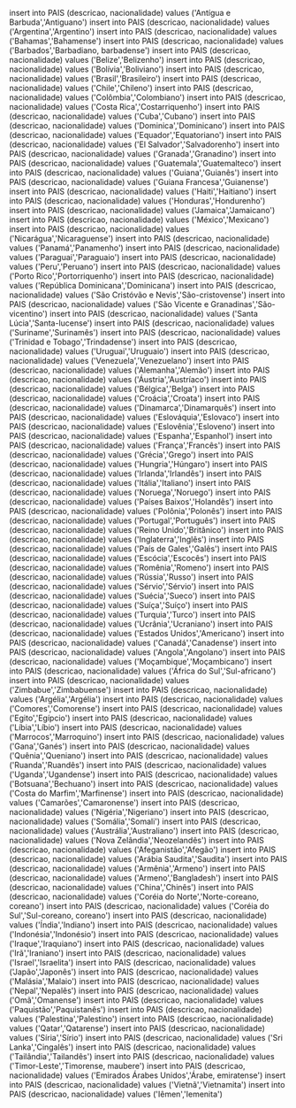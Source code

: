 insert into PAIS (descricao, nacionalidade) values ('Antígua e Barbuda','Antiguano')
insert into PAIS (descricao, nacionalidade) values ('Argentina','Argentino')
insert into PAIS (descricao, nacionalidade) values ('Bahamas','Bahamense')
insert into PAIS (descricao, nacionalidade) values ('Barbados','Barbadiano, barbadense')
insert into PAIS (descricao, nacionalidade) values ('Belize','Belizenho')
insert into PAIS (descricao, nacionalidade) values ('Bolívia','Boliviano')
insert into PAIS (descricao, nacionalidade) values ('Brasil','Brasileiro')
insert into PAIS (descricao, nacionalidade) values ('Chile','Chileno')
insert into PAIS (descricao, nacionalidade) values ('Colômbia','Colombiano')
insert into PAIS (descricao, nacionalidade) values ('Costa Rica','Costarriquenho')
insert into PAIS (descricao, nacionalidade) values ('Cuba','Cubano')
insert into PAIS (descricao, nacionalidade) values ('Dominica','Dominicano')
insert into PAIS (descricao, nacionalidade) values ('Equador','Equatoriano')
insert into PAIS (descricao, nacionalidade) values ('El Salvador','Salvadorenho')
insert into PAIS (descricao, nacionalidade) values ('Granada','Granadino')
insert into PAIS (descricao, nacionalidade) values ('Guatemala','Guatemalteco')
insert into PAIS (descricao, nacionalidade) values ('Guiana','Guianês')
insert into PAIS (descricao, nacionalidade) values ('Guiana Francesa','Guianense')
insert into PAIS (descricao, nacionalidade) values ('Haiti','Haitiano')
insert into PAIS (descricao, nacionalidade) values ('Honduras','Hondurenho')
insert into PAIS (descricao, nacionalidade) values ('Jamaica','Jamaicano')
insert into PAIS (descricao, nacionalidade) values ('México','Mexicano')
insert into PAIS (descricao, nacionalidade) values ('Nicarágua','Nicaraguense')
insert into PAIS (descricao, nacionalidade) values ('Panamá','Panamenho')
insert into PAIS (descricao, nacionalidade) values ('Paraguai','Paraguaio')
insert into PAIS (descricao, nacionalidade) values ('Peru','Peruano')
insert into PAIS (descricao, nacionalidade) values ('Porto Rico','Portorriquenho')
insert into PAIS (descricao, nacionalidade) values ('República Dominicana','Dominicana')
insert into PAIS (descricao, nacionalidade) values ('São Cristóvão e Nevis','São-cristovense')
insert into PAIS (descricao, nacionalidade) values ('São Vicente e Granadinas','São-vicentino')
insert into PAIS (descricao, nacionalidade) values ('Santa Lúcia','Santa-lucense')
insert into PAIS (descricao, nacionalidade) values ('Suriname','Surinamês')
insert into PAIS (descricao, nacionalidade) values ('Trinidad e Tobago','Trindadense')
insert into PAIS (descricao, nacionalidade) values ('Uruguai','Uruguaio')
insert into PAIS (descricao, nacionalidade) values ('Venezuela','Venezuelano')
insert into PAIS (descricao, nacionalidade) values ('Alemanha','Alemão')
insert into PAIS (descricao, nacionalidade) values ('Áustria','Austríaco')
insert into PAIS (descricao, nacionalidade) values ('Bélgica','Belga')
insert into PAIS (descricao, nacionalidade) values ('Croácia','Croata')
insert into PAIS (descricao, nacionalidade) values ('Dinamarca','Dinamarquês')
insert into PAIS (descricao, nacionalidade) values ('Eslováquia','Eslovaco')
insert into PAIS (descricao, nacionalidade) values ('Eslovênia','Esloveno')
insert into PAIS (descricao, nacionalidade) values ('Espanha','Espanhol')
insert into PAIS (descricao, nacionalidade) values ('França','Francês')
insert into PAIS (descricao, nacionalidade) values ('Grécia','Grego')
insert into PAIS (descricao, nacionalidade) values ('Hungria','Húngaro')
insert into PAIS (descricao, nacionalidade) values ('Irlanda','Irlandês')
insert into PAIS (descricao, nacionalidade) values ('Itália','Italiano')
insert into PAIS (descricao, nacionalidade) values ('Noruega','Noruego')
insert into PAIS (descricao, nacionalidade) values ('Países Baixos','Holandês')
insert into PAIS (descricao, nacionalidade) values ('Polônia','Polonês')
insert into PAIS (descricao, nacionalidade) values ('Portugal','Português')
insert into PAIS (descricao, nacionalidade) values ('Reino Unido','Britânico')
insert into PAIS (descricao, nacionalidade) values ('Inglaterra','Inglês')
insert into PAIS (descricao, nacionalidade) values ('País de Gales','Galês')
insert into PAIS (descricao, nacionalidade) values ('Escócia','Escocês')
insert into PAIS (descricao, nacionalidade) values ('Romênia','Romeno')
insert into PAIS (descricao, nacionalidade) values ('Rússia','Russo')
insert into PAIS (descricao, nacionalidade) values ('Sérvio','Sérvio')
insert into PAIS (descricao, nacionalidade) values ('Suécia','Sueco')
insert into PAIS (descricao, nacionalidade) values ('Suíça','Suíço')
insert into PAIS (descricao, nacionalidade) values ('Turquia','Turco')
insert into PAIS (descricao, nacionalidade) values ('Ucrânia','Ucraniano')
insert into PAIS (descricao, nacionalidade) values ('Estados Unidos','Americano')
insert into PAIS (descricao, nacionalidade) values ('Canadá','Canadense')
insert into PAIS (descricao, nacionalidade) values ('Angola','Angolano')
insert into PAIS (descricao, nacionalidade) values ('Moçambique','Moçambicano')
insert into PAIS (descricao, nacionalidade) values ('África do Sul','Sul-africano')
insert into PAIS (descricao, nacionalidade) values ('Zimbabue','Zimbabuense')
insert into PAIS (descricao, nacionalidade) values ('Argélia','Argélia')
insert into PAIS (descricao, nacionalidade) values ('Comores','Comorense')
insert into PAIS (descricao, nacionalidade) values ('Egito','Egípcio')
insert into PAIS (descricao, nacionalidade) values ('Líbia','Líbio')
insert into PAIS (descricao, nacionalidade) values ('Marrocos','Marroquino')
insert into PAIS (descricao, nacionalidade) values ('Gana','Ganés')
insert into PAIS (descricao, nacionalidade) values ('Quênia','Queniano')
insert into PAIS (descricao, nacionalidade) values ('Ruanda','Ruandês')
insert into PAIS (descricao, nacionalidade) values ('Uganda','Ugandense')
insert into PAIS (descricao, nacionalidade) values ('Botsuana','Bechuano')
insert into PAIS (descricao, nacionalidade) values ('Costa do Marfim','Marfinense')
insert into PAIS (descricao, nacionalidade) values ('Camarões','Camaronense')
insert into PAIS (descricao, nacionalidade) values ('Nigéria','Nigeriano')
insert into PAIS (descricao, nacionalidade) values ('Somália','Somali')
insert into PAIS (descricao, nacionalidade) values ('Austrália','Australiano')
insert into PAIS (descricao, nacionalidade) values ('Nova Zelândia','Neozelandês')
insert into PAIS (descricao, nacionalidade) values ('Afeganistão','Afegão')
insert into PAIS (descricao, nacionalidade) values ('Arábia Saudita','Saudita')
insert into PAIS (descricao, nacionalidade) values ('Armênia','Armeno')
insert into PAIS (descricao, nacionalidade) values ('Armeno','Bangladesh')
insert into PAIS (descricao, nacionalidade) values ('China','Chinês')
insert into PAIS (descricao, nacionalidade) values ('Coréia do Norte','Norte-coreano, coreano')
insert into PAIS (descricao, nacionalidade) values ('Coréia do Sul','Sul-coreano, coreano')
insert into PAIS (descricao, nacionalidade) values ('Índia','Indiano')
insert into PAIS (descricao, nacionalidade) values ('Indonésia','Indonésio')
insert into PAIS (descricao, nacionalidade) values ('Iraque','Iraquiano')
insert into PAIS (descricao, nacionalidade) values ('Irã','Iraniano')
insert into PAIS (descricao, nacionalidade) values ('Israel','Israelita')
insert into PAIS (descricao, nacionalidade) values ('Japão','Japonês')
insert into PAIS (descricao, nacionalidade) values ('Malásia','Malaio')
insert into PAIS (descricao, nacionalidade) values ('Nepal','Nepalês')
insert into PAIS (descricao, nacionalidade) values ('Omã','Omanense')
insert into PAIS (descricao, nacionalidade) values ('Paquistão','Paquistanês')
insert into PAIS (descricao, nacionalidade) values ('Palestina','Palestino')
insert into PAIS (descricao, nacionalidade) values ('Qatar','Qatarense')
insert into PAIS (descricao, nacionalidade) values ('Síria','Sírio')
insert into PAIS (descricao, nacionalidade) values ('Sri Lanka','Cingalês')
insert into PAIS (descricao, nacionalidade) values ('Tailândia','Tailandês')
insert into PAIS (descricao, nacionalidade) values ('Timor-Leste','Timorense, maubere')
insert into PAIS (descricao, nacionalidade) values ('Emirados Árabes Unidos','Árabe, emiratense')
insert into PAIS (descricao, nacionalidade) values ('Vietnã','Vietnamita')
insert into PAIS (descricao, nacionalidade) values ('Iêmen','Iemenita')
